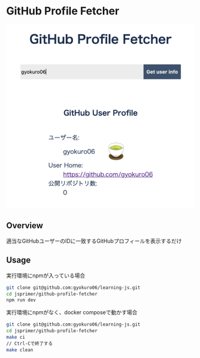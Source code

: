# GitHub Profile Fetcher

![GitHub Profile Fetcher image](https://github.com/gyokuro06/learning-js/blob/main/jsprimer/github-profile-fetcher/image/github-profile-fetcher.png?raw=true)

## Overview

適当なGitHubユーザーのIDに一致するGitHubプロフィールを表示するだけ

## Usage
実行環境にnpmが入っている場合
```sh
git clone git@github.com:gyokuro06/learning-js.git
cd jsprimer/github-profile-fetcher
npm run dev
```

実行環境にnpmがなく、docker composeで動かす場合
```sh
git clone git@github.com:gyokuro06/learning-js.git
cd jsprimer/github-profile-fetcher
make ci
// Ctrl-Cで終了する
make clean
```
